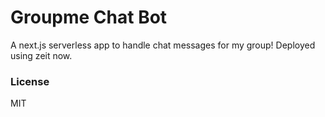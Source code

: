 # Groupme Chat Bot

A next.js serverless app to handle chat messages for my group! Deployed using zeit now.

### License

MIT
